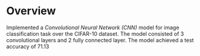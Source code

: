 # Overview
Implemented a *Convolutional Neural Network (CNN)* model for image classification task over the CIFAR-10 dataset. 
The model consisted of 3 convolutional layers and 2 fully connected layer. The model achieved a test accuracy of 71.13

